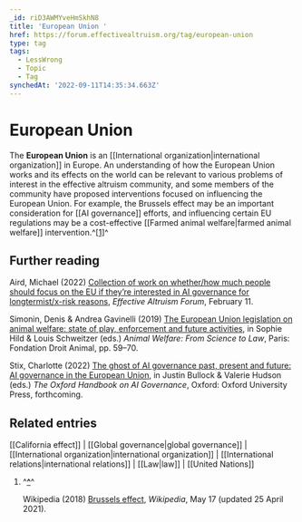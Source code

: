 ```yaml
---
_id: riD3AWMYveHmSkhN8
title: 'European Union '
href: https://forum.effectivealtruism.org/tag/european-union
type: tag
tags:
  - LessWrong
  - Topic
  - Tag
synchedAt: '2022-09-11T14:35:34.663Z'
---
```

# European Union 

The **European Union** is an [[International organization|international organization]] in Europe. An understanding of how the European Union works and its effects on the world can be relevant to various problems of interest in the effective altruism community, and some members of the community have proposed interventions focused on influencing the European Union. For example, the Brussels effect may be an important consideration for [[AI governance]] efforts, and influencing certain EU regulations may be a cost-effective [[Farmed animal welfare|farmed animal welfare]] intervention.^[\[1\]](#fn0p8rtzgpoky8)^

Further reading
---------------

Aird, Michael (2022) [Collection of work on whether/how much people should focus on the EU if they’re interested in AI governance for longtermist/x-risk reasons](https://forum.effectivealtruism.org/posts/EMKf4Gyee7BsY2RP8/michaela-s-shortform?commentId=De4WPBLeszzGWrqjp), *Effective Altruism Forum*, February 11.

Simonin, Denis & Andrea Gavinelli (2019) [The European Union legislation on animal welfare: state of play, enforcement and future activities](https://en.wikipedia.org/wiki/Special:BookSources/978-2-9512167-4-7), in Sophie Hild & Louis Schweitzer (eds.) *Animal Welfare: From Science to Law*, Paris: Fondation Droit Animal, pp. 59–70.

Stix, Charlotte (2022) [The ghost of AI governance past, present and future: AI governance in the European Union](https://www.ssrn.com/abstract=3882493), in Justin Bullock & Valerie Hudson (eds.) *The Oxford Handbook on AI Governance*, Oxford: Oxford University Press, forthcoming.

Related entries
---------------

[[California effect]] | [[Global governance|global governance]] | [[International organization|international organization]] | [[International relations|international relations]] | [[Law|law]] | [[United Nations]]

1.  ^**[^](#fnref0p8rtzgpoky8)**^
    
    Wikipedia (2018) [Brussels effect](https://en.wikipedia.org/wiki/Brussels_effect), *Wikipedia*, May 17 (updated 25 April 2021‎).